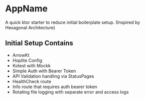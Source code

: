 # AppName

A quick ktor starter to reduce initial boilerplate setup.
(Inspired by Hexagonal Architecture)

## Initial Setup Contains
- ArrowKt
- Hoplite Config
- Kotest with Mockk
- Simple Auth with Bearer Token
- API Validation handling via StatusPages
- HealthCheck route
- Info route that requires auth bearer token
- Rotating file logging with separate error and access logs
